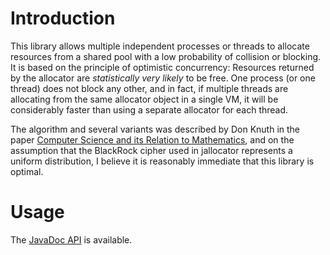 # Introduction

This library allows multiple independent processes or threads to
allocate resources from a shared pool with a low probability of
collision or blocking. It is based on the principle of optimistic
concurrency: Resources returned by the allocator are _statistically
very likely_ to be free. One process (or one thread) does not block
any other, and in fact, if multiple threads are allocating from the
same allocator object in a single VM, it will be considerably faster
than using a separate allocator for each thread.

The algorithm and several variants was described by Don Knuth in
the paper
[Computer Science and its Relation to Mathematics](http://www.maa.org/sites/default/files/pdf/upload_library/22/Ford/DonaldKnuth.pdf),
and on the assumption that the BlackRock cipher used in jallocator
represents a uniform distribution, I believe it is reasonably
immediate that this library is optimal.

# Usage

The [JavaDoc API](http://shevek.github.io/jallocator/docs/javadoc/)
is available.

